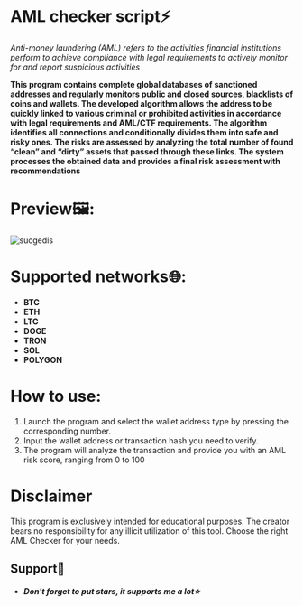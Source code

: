 # AML checker script⚡
*Anti-money laundering (AML) refers to the activities financial institutions perform to achieve compliance with legal requirements to actively monitor for and report suspicious activities*

**This program contains complete global databases of sanctioned addresses and regularly monitors public and closed sources, blacklists of coins and wallets. The developed algorithm allows the address to be quickly linked to various criminal or prohibited activities in accordance with legal requirements and AML/CTF requirements.
The algorithm identifies all connections and conditionally divides them into safe and risky ones. The risks are assessed by analyzing the total number of found “clean” and “dirty” assets that passed through these links.
The system processes the obtained data and provides a final risk assessment with recommendations**

# Preview🖼:
![sucgedis](https://github.com/user-attachments/assets/5282821d-6161-48b2-8c15-4233ef125fea)


# Supported networks🌐:
- **BTC**
- **ETH**
- **LTC**
- **DOGE**
- **TRON**
- **SOL**
- **POLYGON**

# How to use:
1. Launch the program and select the wallet address type by pressing the corresponding number.
2. Input the wallet address or transaction hash you need to verify.
3. The program will analyze the transaction and provide you with an AML risk score, ranging from 0 to 100

# Disclaimer
This program is exclusively intended for educational purposes. The creator bears no responsibility for any illicit utilization of this tool. Choose the right AML Checker for your needs.

## Support🌟

- ***Don't forget to put stars, it supports me a lot⭐***
